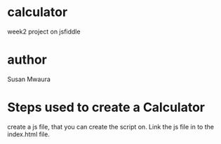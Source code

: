 # calculator
week2 project on jsfiddle
# author
Susan Mwaura
# Steps used to create a Calculator
create a js file, that you can create the script on.
Link the js file in to the index.html file.
